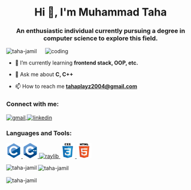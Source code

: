 <h1 align="center">Hi 👋, I'm Muhammad Taha</h1>
<h3 align="center">An enthusiastic individual currently pursuing a degree in computer science to explore this field.</h3>
<img align="right" alt="coding" width="400" src="https://encrypted-tbn0.gstatic.com/images?q=tbn:ANd9GcQMw8u9XAejBmmCbaNBvfxpgOB4-0I44HhmdA&usqp=CAU">
<p align="left"> <img src="https://komarev.com/ghpvc/?username=taha-jamil&label=Profile%20views&color=0e75b6&style=flat" alt="taha-jamil" /> </p>

- 🌱 I’m currently learning **frontend stack, OOP, etc.**

- 💬 Ask me about **C, C++**

- 📫 How to reach me **tahaplayz2004@gmail.com**

<h3 align="left">Connect with me:</h3>
<p align="left">
    <a href="mailto:tahaplayz2004@gmail.com" target="blank">
        <img align="center" src="https://upload.wikimedia.org/wikipedia/commons/4/4f/Gmail_Logo.png" alt="gmail" height="30" width="40" />
    </a>
    <a href="https://www.linkedin.com/in/muhammad-taha-57713b247/" target="blank">
        <img align="center" src="https://raw.githubusercontent.com/rahuldkjain/github-profile-readme-generator/master/src/images/icons/Social/linked-in-alt.svg" alt="linkedin" height="30" width="40" />
    </a>
</p>

<h3 align="left">Languages and Tools:</h3>
<p align="left"> 
    <a href="https://www.cprogramming.com/" target="_blank" rel="noreferrer"> <img src="https://raw.githubusercontent.com/devicons/devicon/master/icons/c/c-original.svg" alt="c" width="40" height="40"/> </a> 
    <a href="https://www.w3schools.com/cpp/" target="_blank" rel="noreferrer"> <img src="https://raw.githubusercontent.com/devicons/devicon/master/icons/cplusplus/cplusplus-original.svg" alt="cplusplus" width="40" height="40"/> </a> 
    <a href="https://www.raylib.com/" target="_blank" rel="noreferrer"> <img src="https://raw.githubusercontent.com/devicons/devicon/master/icons/raylib/raylib-original.svg" alt="raylib" width="40" height="40"/> </a> 
    <a href="https://www.w3schools.com/css/" target="_blank" rel="noreferrer"> <img src="https://raw.githubusercontent.com/devicons/devicon/master/icons/css3/css3-original-wordmark.svg" alt="css3" width="40" height="40"/> </a> 
    <a href="https://www.w3.org/html/" target="_blank" rel="noreferrer"> <img src="https://raw.githubusercontent.com/devicons/devicon/master/icons/html5/html5-original-wordmark.svg" alt="html5" width="40" height="40"/> </a> 
</p>

<p><img align="left" src="https://github-readme-stats.vercel.app/api/top-langs?username=taha-jamil&show_icons=true&locale=en&layout=compact" alt="taha-jamil" /></p>

<p>&nbsp;<img align="center" src="https://github-readme-stats.vercel.app/api?username=taha-jamil&show_icons=true&locale=en" alt="taha-jamil" /></p>

<p><img align="center" src="https://github-readme-streak-stats.herokuapp.com/?user=taha-jamil&" alt="taha-jamil" /></p>


